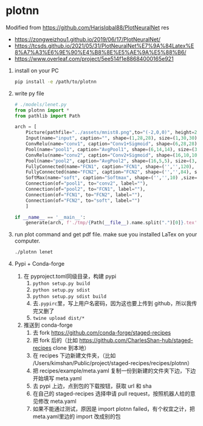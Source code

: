 # plotnn

Modified from https://github.com/HarisIqbal88/PlotNeuralNet
res
* https://zongweizhou1.github.io/2019/06/17/PlotNeuralNet/
* https://tcsds.github.io/2021/05/31/PlotNeuralNet%E7%9A%84Latex%E8%A7%A3%E6%9E%90%E4%B8%8E%E5%AE%9A%E5%88%B6/
* https://www.overleaf.com/project/5ee514f1e88684000165e921

1. install on your PC
    ```bash
    pip install -e /path/to/plotnn
    ```
2. write py file
    ```python
    # ./models/lenet.py
    from plotnn import *
    from pathlib import Path

    arch = [
        Picture(pathfile="../assets/mnist8.png",to="(-2,0,0)", height=220, width=295,name=''), 
        Input(name="input", caption="", shape=(1,28,28), size=(1,30,30), offset="(-2,-0.04,0.1)", to="(0,0,0)"),
        ConvRelu(name="conv1", caption="Conv1+Sigmoid", shape=(6,28,28), size=(3,30,30), offset="(0,0,0)", to="(0,0,0)"),
        Pool(name="pool1", caption="AvgPool1", shape=(6,14,14), size=(3,20,20), offset="(0,0,0)", to="(conv1-east)", titlepos=-25),
        ConvRelu(name="conv2", caption="Conv2+Sigmoid", shape=(16,10,10), size=(3,20,20), offset="(2,0,0)", to="(pool1-east)"),
        Pool(name="pool2", caption="AvgPool2", shape=(16,5,5), size=(3,10,10), offset="(0,0,0)", to="(conv2-east)", titlepos=-25),
        FullyConnected(name="FCN1", caption="FCN1", shape=('','',120), size=(1,25,1), offset="(1.5,0,0)",to="(pool2-east)"),
        FullyConnected(name="FCN2", caption="FCN2", shape=('','',84), size=(1,18,1), offset="(1.5,0,0)",to="(FCN1-east)"),
        SoftMax(name="soft", caption="Softmax", shape=('','',10) ,size=(1,10,1), offset="(1.5,0,0)",to="(FCN2-east)"),
        Connection(of="pool1", to="conv2", label=""),
        Connection(of="pool2", to="FCN1", label=""), 
        Connection(of="FCN1", to="FCN2", label=""),
        Connection(of="FCN2", to="soft", label="")
        ]

    if __name__ == '__main__':
        generate(arch, f'./tmp/{Path(__file__).name.split(".")[0]}.tex', 14)

    ```
4. run plot command and get pdf file. make sue you installed LaTex on your computer.
   ```bash
   ./plotnn lenet
   ```

5. Pypi + Conda-forge
   1. 在 pyproject.toml同级目录，构建 pypi
      1. `python setup.py build`
      2. `python setup.py sdist`
      3. `python setup.py sdist build`
      4. 去`.pypirc`里，写上用户名密码，因为这也要上传到 github，所以我传完又删了
      5. `twine upload dist/*`
   2.  推送到 conda-forge
       1. 去 fork https://github.com/conda-forge/staged-recipes
       2. 把 fork 后的（比如 https://github.com/CharlesShan-hub/staged-recipes clone 到本地）
       3. 在 recipes 下边新建文件夹，（比如 /Users/kimshan/Public/project/staged-recipes/recipes/plotnn）
       4. 把 recipes/example/meta.yaml 复制一份到新建的文件夹下边，下边开始填写 meta.yaml
       5. 去 pypi 上边，点到包的下载按钮，获取 url 和 sha
       6. 在自己的 staged-recipes 选择申请 pull request，按照机器人给的意见修改 meta.yaml
       7. 如果不能通过测试，原因是 import plotnn failed，有个权宜之计，把 meta.yaml里边的 import 改成别的包